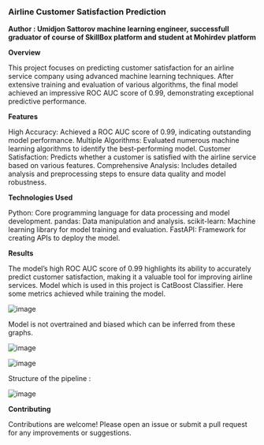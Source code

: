 ###  **Airline Customer Satisfaction Prediction**

**Author : Umidjon Sattorov machine learning engineer, successfull graduator of course of SkillBox platform and student at Mohirdev platform**

**Overview**

This project focuses on predicting customer satisfaction for an airline service company using advanced machine learning techniques. After extensive training and evaluation of various algorithms, the final model achieved an impressive ROC AUC score of 0.99, demonstrating exceptional predictive performance.

**Features**

High Accuracy: Achieved a ROC AUC score of 0.99, indicating outstanding model performance.
Multiple Algorithms: Evaluated numerous machine learning algorithms to identify the best-performing model.
Customer Satisfaction: Predicts whether a customer is satisfied with the airline service based on various features.
Comprehensive Analysis: Includes detailed analysis and preprocessing steps to ensure data quality and model robustness.

**Technologies Used**

Python: Core programming language for data processing and model development.
pandas: Data manipulation and analysis.
scikit-learn: Machine learning library for model training and evaluation.
FastAPI: Framework for creating APIs to deploy the model.

**Results**

The model’s high ROC AUC score of 0.99 highlights its ability to accurately predict customer satisfaction, making it a valuable tool for improving airline services.
Model which is used in this project is CatBoost Classifier. Here some metrics achieved while training the model.

![image](https://github.com/user-attachments/assets/48674a28-f6cd-406e-9c03-bee2207e0d6f)

Model is not overtrained and biased which can be inferred from these graphs.

![image](https://github.com/user-attachments/assets/b6999a13-ca03-40d1-a2f1-45c91548897a)

![image](https://github.com/user-attachments/assets/c4ad820e-3ff9-47c1-9d82-120c40571243)

Structure of the pipeline : 

![image](https://github.com/user-attachments/assets/d496dc11-c0ac-4ac3-916f-e6fbbb72ce62)

**Contributing**

Contributions are welcome! Please open an issue or submit a pull request for any improvements or suggestions.
